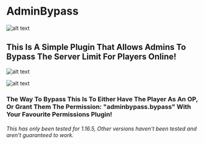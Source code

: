 # AdminBypass


![alt text](https://www.spigotmc.org/attachments/bypass-banner-png.642718/)

## **This Is A Simple Plugin That Allows Admins To Bypass The Server Limit For Players Online!**

![alt text](https://media4.giphy.com/media/XQMONMuL9ms7dpVpfZ/giphy.gif?cid=790b76115d6d0a1a4ec92a7f237ef9dc7bc3c11c607bb082&rid=giphy.gif)


![alt text](https://www.spigotmc.org/attachments/bypass2-png.642719/)

### The Way To Bypass This Is To Either Have The Player As An OP, Or Grant Them The Permission: **"adminbypass.bypass"** With Your Favourite Permissions Plugin!


###### This has only been tested for 1.16.5, Other versions haven't been tested and aren't guaranteed to work.
